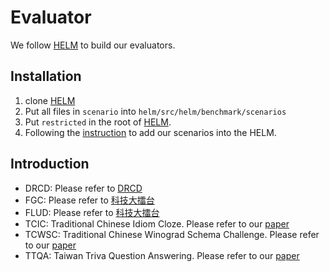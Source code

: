 # Evaluator
We follow [HELM](https://github.com/stanford-crfm/helm) to build our evaluators.  

## Installation
1. clone [HELM](https://github.com/stanford-crfm/helm)
2. Put all files in `scenario` into `helm/src/helm/benchmark/scenarios`
3. Put `restricted` in the root of [HELM](https://github.com/stanford-crfm/helm). 
4. Following the [instruction](https://crfm-helm.readthedocs.io/en/latest/code/) to add our scenarios into the HELM.

## Introduction
- DRCD: Please refer to [DRCD](https://github.com/DRCKnowledgeTeam/DRCD)
- FGC: Please refer to [科技大擂台](https://scidm.nchc.org.tw/dataset/grandchallenge2020/resource/af730fe7-7f95-4af2-b4f4-1ca09406b35a)
- FLUD: Please refer to [科技大擂台](https://scidm.nchc.org.tw/dataset/grandchallenge2020)
- TCIC: Traditional Chinese Idiom Cloze. Please refer to our [paper]()
- TCWSC:  Traditional Chinese Winograd Schema Challenge. Please refer to our [paper]() 
- TTQA: Taiwan Triva Question Answering. Please refer to our [paper]() 


